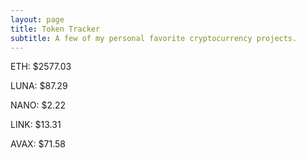 ```yaml
---
layout: page
title: Token Tracker
subtitle: A few of my personal favorite cryptocurrency projects.
---
```


<!--BEGINCRYPTOINPUT-->
ETH: $2577.03

LUNA: $87.29

NANO: $2.22

LINK: $13.31

AVAX: $71.58

<!--ENDCRYPTOINPUT-->
